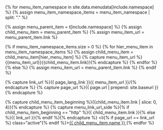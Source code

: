 {% for menu_item_namespace in site.data.menudata[include.namespace] %}
  {% assign menu_item_namespace_items = menu_item_namespace | split: "." %}

  {% assign menu_parent_item = t[include.namespace] %}
  {% assign child_menu_item = menu_parent_item %}
  {% assign menu_item_url = menu_parent_item.link %}

  {% if menu_item_namespace_items.size > 0 %}
    {% for hier_menu_item in menu_item_namespace_items %}
    {% assign child_menu_item = child_menu_item[hier_menu_item] %}
    {% capture menu_item_url %}{{menu_item_url}}{{child_menu_item.link}}{% endcapture %}
    {% endfor %}
  {% else %}
    {% assign menu_item_url = menu_parent_item.link %}
  {% endif %}

  {% capture link_url %}{{ page_lang_link }}{{ menu_item_url }}/{% endcapture %}
  {% capture page_url %}{{ page.url | prepend: site.baseurl }}{% endcapture %}

  {% capture child_menu_item_beginning %}{{child_menu_item.link | slice: 0, 4}}{% endcapture %}
  {% capture menu_link_url_side %}{% if child_menu_item_beginning == "http" %}{{ child_menu_item.link }}{% else %}{{ link_url }}{% endif %}{% endcapture %}
<li{% if page_url == link_url %} class="active"{% endif %}><a href="{{ menu_link_url_side }}">{{ child_menu_item.name }} </a></li>
{% endfor %}
